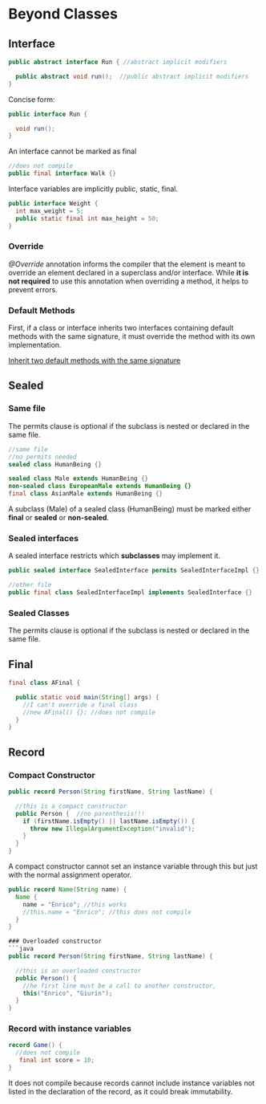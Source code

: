 # Beyond Classes

## Interface

```java
public abstract interface Run { //abstract implicit modifiers

  public abstract void run();  //public abstract implicit modifiers
}
```

Concise form:

```java
public interface Run {

  void run();
}
```

An interface cannot be marked as final

```java
//does not compile
public final interface Walk {}

```

Interface variables are implicitly public, static, final.

```java
public interface Weight {
  int max_weight = 5;
  public static final int max_height = 50;  
}  

```

### Override
_@Override_ annotation informs the compiler that the element is meant to override an element declared
in a superclass and/or interface. While **it is not required** to use this annotation when overriding a method, it helps
to prevent errors.

### Default Methods
First, if a class or interface inherits two interfaces containing default methods with the same
signature, it must override the method with its own implementation.

[Inherit two default methods with the same signature](../src/main/java/org/enricogiurin/ocp17/book/ch7/interfaces/defaultmethods/InheritTwoDefaultMethods.java)

## Sealed
### Same file
The permits clause is optional if the subclass is nested or declared in the same file.
```java
//same file
//no permits needed 
sealed class HumanBeing {}

sealed class Male extends HumanBeing {}
non-sealed class EuropeanMale extends HumanBeing {}
final class AsianMale extends HumanBeing {}
```
A subclass (Male) of a sealed class (HumanBeing) must be marked either **final** or **sealed** or **non-sealed**.

### Sealed interfaces

A sealed interface restricts which **subclasses** may implement it.
```java
public sealed interface SealedInterface permits SealedInterfaceImpl {}

//other file
public final class SealedInterfaceImpl implements SealedInterface {}

```

### Sealed Classes

The permits clause is optional if the subclass is nested or declared in the same file.

## Final
```java
final class AFinal {

  public static void main(String[] args) {
    //I can't override a final class
    //new AFinal() {}; //does not compile
  }
}
```
## Record
### Compact Constructor
```java
public record Person(String firstName, String lastName) {

  //this is a compact constructor
  public Person {  //no parenthesis!!!
    if (firstName.isEmpty() || lastName.isEmpty()) {
      throw new IllegalArgumentException("invalid");
    }
  }
}
```
A compact constructor cannot set an instance variable through this but just with the normal assignment operator.


```java
public record Name(String name) {
  Name {
    name = "Enrico"; //this works
    //this.name = "Enrico"; //this does not compile
  }
}
```

```java
### Overloaded constructor
```java
public record Person(String firstName, String lastName) {

  //this is an overloaded constructor 
  public Person() {  
    //he first line must be a call to another constructor,
    this("Enrico", "Giurin");
  }
}
```
### Record with instance variables
```java
record Game() {
  //does not compile
   final int score = 10;
}

```
It does not compile because records cannot include instance variables not listed in the declaration of the record, 
as it could break immutability.
